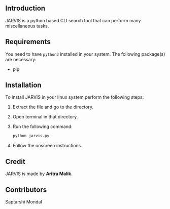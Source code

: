 ## Introduction

JARVIS is a python based CLI search tool that can perform many miscellaneous tasks.

## Requirements

You need to have `python3` installed in your system. The following package(s) are necessary:

- pip

## Installation

To install JARVIS in your linux system perform the following steps:

1. Extract the file and go to the directory.

2. Open terminal in that directory.

3. Run the following command:

   ```python
   python jarvis.py
   ```

   

4. Follow the onscreen instructions.



## Credit

JARVIS is made by **Aritra Malik**.

## Contributors

Saptarshi Mondal
